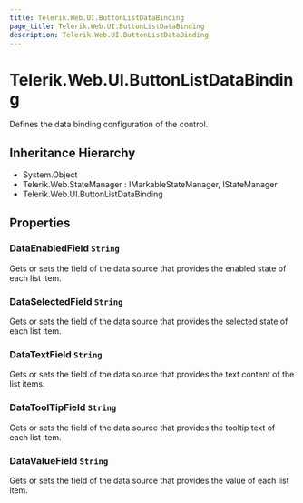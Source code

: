 ```yaml
---
title: Telerik.Web.UI.ButtonListDataBinding
page_title: Telerik.Web.UI.ButtonListDataBinding
description: Telerik.Web.UI.ButtonListDataBinding
---
```


# Telerik.Web.UI.ButtonListDataBinding

Defines the data binding configuration of the control.

## Inheritance Hierarchy

* System.Object
* Telerik.Web.StateManager : IMarkableStateManager, IStateManager
* Telerik.Web.UI.ButtonListDataBinding

## Properties

###  DataEnabledField `String`

Gets or sets the field of the data source that provides the enabled state of each list item.

###  DataSelectedField `String`

Gets or sets the field of the data source that provides the selected state of each list item.

###  DataTextField `String`

Gets or sets the field of the data source that provides the text content of the list items.

###  DataToolTipField `String`

Gets or sets the field of the data source that provides the tooltip text of each list item.

###  DataValueField `String`

Gets or sets the field of the data source that provides the value of each list item.

